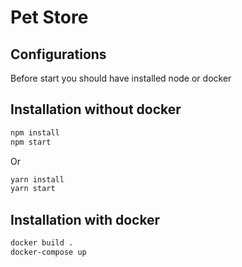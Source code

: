 # Pet Store

## Configurations

Before start you should have installed node or docker

## Installation without docker

```sh
npm install 
npm start
```

Or

```sh
yarn install
yarn start
```

## Installation with docker

```sh
docker build .
docker-compose up
```
